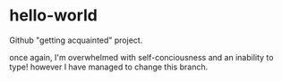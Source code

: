 # hello-world
Github "getting acquainted" project.

once again, I'm overwhelmed with self-conciousness and an inability to type!
however I have managed to change this branch.

